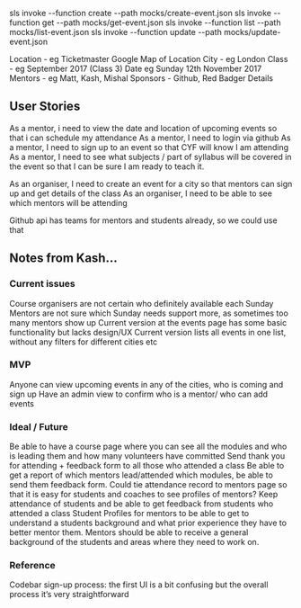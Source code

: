 
sls invoke --function create --path mocks/create-event.json
sls invoke --function get --path mocks/get-event.json
sls invoke --function list --path mocks/list-event.json
sls invoke --function update --path mocks/update-event.json


Location  - eg Ticketmaster
Google  Map of Location
City  - eg London
Class  - eg September 2017 (Class 3)
Date eg Sunday 12th November 2017
Mentors - eg Matt, Kash, Mishal
Sponsors - Github, Red Badger
Details


## User Stories
As a mentor, i need to view the date and location of upcoming events so that i can schedule my attendance
As a mentor, I need to login via github
As a mentor, I need to sign up to an event so that CYF will know I am attending
As a mentor, I need to see what subjects / part of syllabus will be covered in the event so that I can be sure I am ready to teach it.


As an organiser, I need to create an event for a city so that mentors can sign up and get details of the class
As an organiser, I need to be able to see which mentors will be attending

Github api has teams for mentors and students already, so we could use that

## Notes from Kash...

### Current issues
Course organisers are not certain who definitely available each Sunday
Mentors are not sure which Sunday needs support more, as sometimes too many mentors show up
Current version at the events page has some basic functionality but lacks design/UX
Current version lists all events in one list, without any filters for different cities etc

### MVP
Anyone can view upcoming events in any of the cities, who is coming and sign up
Have an admin view to confirm who is a mentor/ who can add events

### Ideal / Future
Be able to have a course page where you can see all the modules and who is leading them and how many volunteers have committed
Send thank you for attending + feedback form to all those who attended a class
Be able to get a report of which mentors lead/attended which modules, be able to send them feedback form. Could tie attendance record to mentors page so that it is easy for students and coaches to see profiles of mentors?
Keep attendance of students and be able to get feedback from students who attended a class
Student Profiles for mentors to be able to get to understand a students background and what prior experience they have to better mentor them.
Mentors should be able to receive a general background of the students and areas where they need to work on.  

### Reference
Codebar sign-up process: the first UI is a bit confusing but the overall process it’s very straightforward

